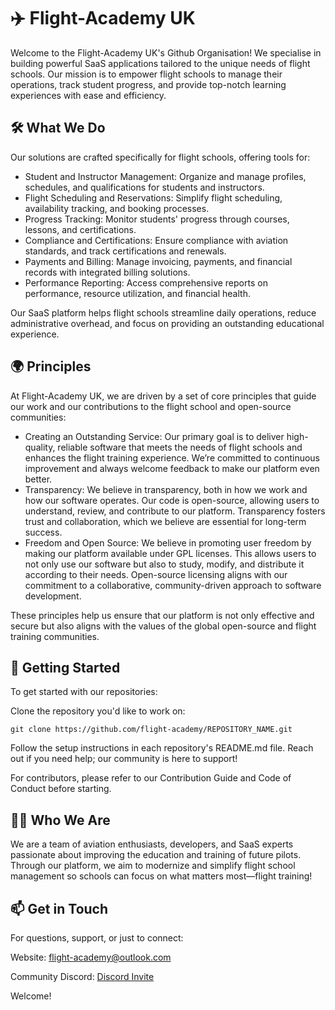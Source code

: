 # ✈️ Flight-Academy UK

Welcome to the Flight-Academy UK's Github Organisation! 
We specialise in building powerful SaaS applications tailored to the unique needs of flight schools. 
Our mission is to empower flight schools to manage their operations, track student progress, and provide top-notch learning experiences with ease and efficiency.

## 🛠️ What We Do

Our solutions are crafted specifically for flight schools, offering tools for:

- Student and Instructor Management: Organize and manage profiles, schedules, and qualifications for students and instructors.
- Flight Scheduling and Reservations: Simplify flight scheduling, availability tracking, and booking processes.
- Progress Tracking: Monitor students' progress through courses, lessons, and certifications.
- Compliance and Certifications: Ensure compliance with aviation standards, and track certifications and renewals.
- Payments and Billing: Manage invoicing, payments, and financial records with integrated billing solutions.
- Performance Reporting: Access comprehensive reports on performance, resource utilization, and financial health.

Our SaaS platform helps flight schools streamline daily operations, reduce administrative overhead, and focus on providing an outstanding educational experience.

## 🌍 Principles

At Flight-Academy UK, we are driven by a set of core principles that guide our work and our contributions to the flight school and open-source communities:

- Creating an Outstanding Service: Our primary goal is to deliver high-quality, reliable software that meets the needs of flight schools and enhances the flight training experience. We’re committed to continuous improvement and always welcome feedback to make our platform even better.
- Transparency: We believe in transparency, both in how we work and how our software operates. Our code is open-source, allowing users to understand, review, and contribute to our platform. Transparency fosters trust and collaboration, which we believe are essential for long-term success.
- Freedom and Open Source: We believe in promoting user freedom by making our platform available under GPL licenses. This allows users to not only use our software but also to study, modify, and distribute it according to their needs. Open-source licensing aligns with our commitment to a collaborative, community-driven approach to software development.

These principles help us ensure that our platform is not only effective and secure but also aligns with the values of the global open-source and flight training communities.

## 🚀 Getting Started

To get started with our repositories:

Clone the repository you'd like to work on:

```
git clone https://github.com/flight-academy/REPOSITORY_NAME.git
```

Follow the setup instructions in each repository's README.md file.
Reach out if you need help; our community is here to support!

For contributors, please refer to our Contribution Guide and Code of Conduct before starting.

## 🧑‍💻 Who We Are

We are a team of aviation enthusiasts, developers, and SaaS experts passionate about improving the education and training of future pilots. Through our platform, we aim to modernize and simplify flight school management so schools can focus on what matters most—flight training!

## 📫 Get in Touch

For questions, support, or just to connect:

Website: flight-academy@outlook.com

Community Discord: [Discord Invite](https://discord.gg/7DybGprWja)

Welcome!
